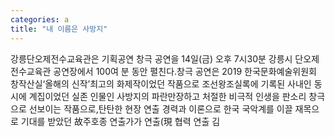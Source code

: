 ```yaml
---
categories: a
title: "내 이름은 사방지"
---
```

강릉단오제전수교육관은 기획공연 창극  공연을 14일(금) 오후 7시30분 강릉시 단오제전수교육관 공연장에서 100여 분 동안 펼친다.창극  공연은 2019 한국문화예술위원회 창작산실&lsquo;올해의 신작&rsquo;최고의 화제작이었던 작품으로 조선왕조실록에 기록된 사내인 동시에 계집이었던 실존 인물인 사방지의 파란만장하고 처절한 비극적 인생을 판소리 창극으로 선보이는 작품으로,탄탄한 현장 연출 경력과 이론으로 한국 국악계를 이끌 재목으로 기대를 받았던 故주호종 연출가가 연출(現 협력 연출 김